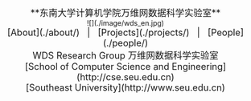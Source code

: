 <br>
<br>
<br>

<center><font size=4>**东南大学计算机学院万维网数据科学实验室**</font></center>
<center>![](./image/wds_en.jpg)</center>

<center><font size=4>[About](./about/)&nbsp;&nbsp;&nbsp;|&nbsp;&nbsp;&nbsp;[Projects](./projects/)&nbsp;&nbsp;&nbsp;|&nbsp;&nbsp;&nbsp;[People](./people/) </font>

<br>

<font size=4>
WDS Research Group 万维网数据科学实验室
<br>
[School of Computer Science and Engineering](http://cse.seu.edu.cn)
<br> 
[Southeast University](http://www.seu.edu.cn)
</font></center>


